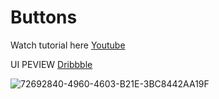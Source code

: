 # Buttons 

 Watch tutorial here [Youtube]()

 UI PEVIEW [Dribbble]()

 ![72692840-4960-4603-B21E-3BC8442AA19F]()